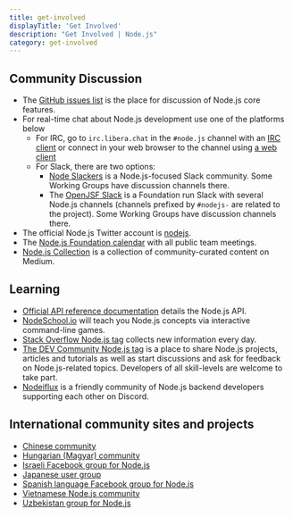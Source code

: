 ```yaml
---
title: get-involved
displayTitle: 'Get Involved'
description: "Get Involved | Node.js"
category: get-involved
---
```


## Community Discussion

* The [GitHub issues list](https://github.com/nodejs/node/issues) is the place for discussion of Node.js core features.
* For real-time chat about Node.js development use one of the platforms below
  * For IRC, go to `irc.libera.chat` in the `#node.js` channel with an [IRC client](https://en.wikipedia.org/wiki/Comparison_of_Internet_Relay_Chat_clients) or connect in your web browser to the channel using [a web client](https://kiwiirc.com/nextclient/)
  * For Slack, there are two options:
    * [Node Slackers](https://www.nodeslackers.com/) is a Node.js-focused Slack community. Some Working Groups have discussion channels there.
    * The [OpenJSF Slack](https://slack-invite.openjsf.org/) is a Foundation run Slack with several Node.js channels (channels prefixed by `#nodejs-` are related to the project). Some Working Groups have discussion channels there.
* The official Node.js Twitter account is [nodejs](https://twitter.com/nodejs).
* The [Node.js Foundation calendar](https://nodejs.org/calendar) with all public team meetings.
* [Node.js Collection](https://medium.com/the-node-js-collection) is a collection of community-curated content on Medium.

## Learning

* [Official API reference documentation](https://nodejs.org/api/) details the Node.js API.
* [NodeSchool.io](https://nodeschool.io/) will teach you Node.js concepts via interactive command-line games.
* [Stack Overflow Node.js tag](https://stackoverflow.com/questions/tagged/node.js) collects new information every day.
* [The DEV Community Node.js tag](https://dev.to/t/node) is a place to share Node.js projects, articles and tutorials as well as start discussions and ask for feedback on Node.js-related topics. Developers of all skill-levels are welcome to take part.
* [Nodeiflux](https://discordapp.com/invite/vUsrbjd) is a friendly community of Node.js backend developers supporting each other on Discord.

## International community sites and projects

* [Chinese community](https://cnodejs.org/)
* [Hungarian (Magyar) community](https://nodehun.blogspot.com/)
* [Israeli Facebook group for Node.js](https://www.facebook.com/groups/node.il/)
* [Japanese user group](https://nodejs.jp/)
* [Spanish language Facebook group for Node.js](https://www.facebook.com/groups/node.es/)
* [Vietnamese Node.js community](https://www.facebook.com/nodejs.vn/)
* [Uzbekistan group for Node.js](https://t.me/nodejs_uz)
